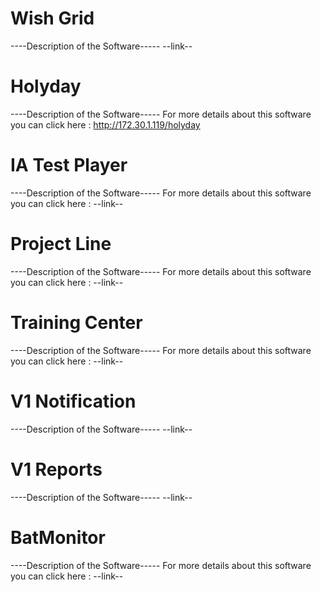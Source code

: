 <!-- TITLE: Welcome to our Wiki site for InfoArch Internal Projects!  -->
<!-- SUBTITLE: We can find here all the latest documentation for the latest versions of our internal projects  -->


# Wish Grid
----Description of the Software-----
--link--
# Holyday
----Description of the Software-----
For more details about this software you can click here : http://172.30.1.119/holyday

# IA Test Player
----Description of the Software-----
For more details about this software you can click here : --link--
# Project Line
----Description of the Software-----
For more details about this software you can click here : --link--
# Training Center
----Description of the Software-----
For more details about this software you can click here : --link--

# V1 Notification
----Description of the Software-----
--link--
#  V1 Reports
----Description of the Software-----
--link--
# BatMonitor
----Description of the Software-----
For more details about this software you can click here : --link--
